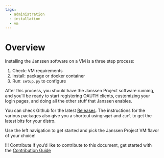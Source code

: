```yaml
---
tags:
  - administration
  - installation
  - vm
---
```


# Overview

Installing the Janssen software on a VM is a three step process:

1. Check: VM requirements
1. Install: package or docker container
1. Run: `setup.py` to configure

After this process, you should have the Janssen Project software running,
and you'll be ready to start registering OAUTH clients, customizing
your login pages, and doing all the other stuff that Janssen enables.

You can check Github for the latest [Releases](https://github.com/JanssenProject/jans/releases). The instructions for the various packages also give you a shortcut
using `wget` and `curl` to get the latest bits for your distro.

Use the left navigation to get started and pick the Janssen Project VM flavor
of your choice!

!!! Contribute
If you’d like to contribute to this document, get started with the [Contribution Guide](https://docs.jans.io/head/CONTRIBUTING/#contributing-to-the-documentation)
